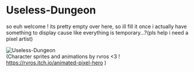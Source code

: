 # Useless-Dungeon

so euh welcome !
its pretty empty over here, so ill fill it once i actually have something to display cause like everything is temporary...?(pls help i need a pixel artist)

![Useless-Dungeon](https://github.com/Amri-Tarik/Useless-Dungeon/blob/master/Useless_Dungeon.gif)    
(Character sprites and animations by rvros <3 ! https://rvros.itch.io/animated-pixel-hero )

